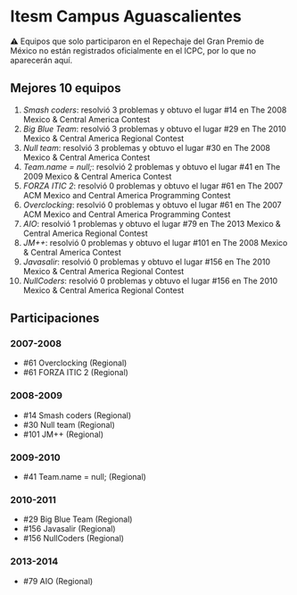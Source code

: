 # Itesm Campus Aguascalientes

:warning: Equipos que solo participaron en el Repechaje del Gran Premio de México no están registrados oficialmente en el ICPC, por lo que no aparecerán aquí.

## Mejores 10 equipos

1. _Smash coders_: resolvió 3 problemas y obtuvo el lugar #14 en The 2008 Mexico & Central America Contest
1. _Big Blue Team_: resolvió 3 problemas y obtuvo el lugar #29 en The 2010 Mexico & Central America Regional Contest
1. _Null team_: resolvió 3 problemas y obtuvo el lugar #30 en The 2008 Mexico & Central America Contest
1. _Team.name = null;_: resolvió 2 problemas y obtuvo el lugar #41 en The 2009 Mexico & Central America Contest
1. _FORZA ITIC 2_: resolvió 0 problemas y obtuvo el lugar #61 en The 2007 ACM Mexico and Central America Programming Contest
1. _Overclocking_: resolvió 0 problemas y obtuvo el lugar #61 en The 2007 ACM Mexico and Central America Programming Contest
1. _AIO_: resolvió 1 problemas y obtuvo el lugar #79 en The 2013 Mexico & Central America Regional Contest
1. _JM++_: resolvió 0 problemas y obtuvo el lugar #101 en The 2008 Mexico & Central America Contest
1. _Javasalir_: resolvió 0 problemas y obtuvo el lugar #156 en The 2010 Mexico & Central America Regional Contest
1. _NullCoders_: resolvió 0 problemas y obtuvo el lugar #156 en The 2010 Mexico & Central America Regional Contest

## Participaciones

### 2007-2008

- #61 Overclocking (Regional)
- #61 FORZA ITIC 2 (Regional)

### 2008-2009

- #14 Smash coders (Regional)
- #30 Null team (Regional)
- #101 JM++ (Regional)

### 2009-2010

- #41 Team.name = null; (Regional)

### 2010-2011

- #29 Big Blue Team (Regional)
- #156 Javasalir (Regional)
- #156 NullCoders (Regional)

### 2013-2014

- #79 AIO (Regional)



